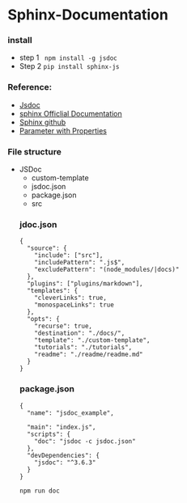 # Sphinx-Documentation
### install
- step 1
<code> npm install -g jsdoc</code>
- Step 2
<code>pip install sphinx-js</code>


### Reference:
- [Jsdoc](https://jsdoc.app/about-tutorials.html)
- [sphinx Officlial Documentation](https://pypi.org/project/sphinx-js/)
- [Sphinx github](https://github.com/mozilla/sphinx-js)
- [Parameter with Properties](https://jsdoc.app/tags-param.html#parameters-with-properties)


### File structure
<ul>
<li>JSDoc
<ul>
<li>custom-template</li>
<li>jsdoc.json</li>
<li>package.json</li>
  <li>src</li>
</ul>
</li>


### jdoc.json
~~~~
{
  "source": {
    "include": ["src"],
    "includePattern": ".js$",
    "excludePattern": "(node_modules/|docs)"
  },
  "plugins": ["plugins/markdown"],
  "templates": {
    "cleverLinks": true,
    "monospaceLinks": true
  },
  "opts": {
    "recurse": true,
    "destination": "./docs/",
    "template": "./custom-template",
    "tutorials": "./tutorials",
    "readme": "./readme/readme.md"
  }
}
~~~~
### package.json
~~~~
{
  "name": "jsdoc_example",

  "main": "index.js",
  "scripts": {
    "doc": "jsdoc -c jsdoc.json"
  },
  "devDependencies": {
    "jsdoc": "^3.6.3"
  }
}
~~~~
  <code>npm run doc</code>
